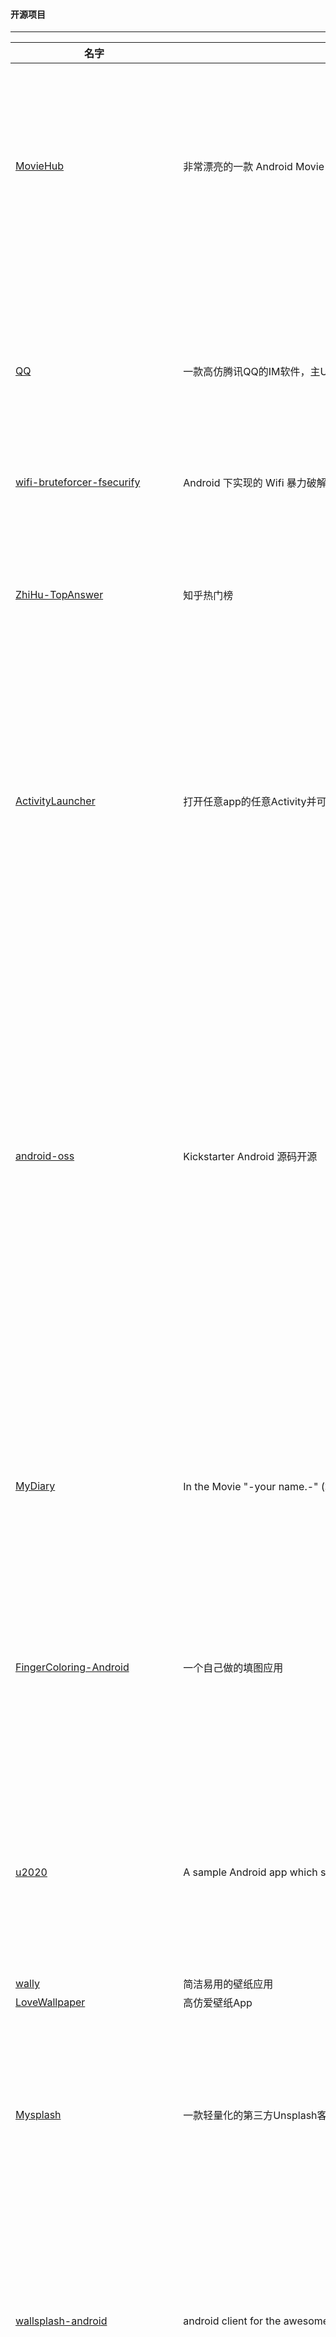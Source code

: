 #### 开源项目

------


|名字|介绍|图片|
|-----|-----|-----|
|[MovieHub]( https://github.com/lawloretienne/MovieHub)|非常漂亮的一款 Android Movie 工具|<img src="https://raw.githubusercontent.com/lawloretienne/MovieHub/master/images/MovieHub_Screenshot_1.png" width="320" /> <img src="https://raw.githubusercontent.com/lawloretienne/MovieHub/master/images/MovieHub_Screenshot_10.png" width="320" />|
|[QQ]( https://github.com/HuTianQi/QQ)|一款高仿腾讯QQ的IM软件，主UI框架采用侧滑菜单+底部导航的方式，核心聊天功能基于bmob SDK，已经实现文本，表情，图片，位置，语音等信息的发送|<img src="https://github.com/HuTianQi/QQ/raw/master/QQ.gif" width="320" />|
|[wifi-bruteforcer-fsecurify](https://github.com/faizann24/wifi-bruteforcer-fsecurify)|Android 下实现的 Wifi 暴力破解工具||
|[ZhiHu-TopAnswer]( https://github.com/jiang111/ZhiHu-TopAnswer)|知乎热门榜|<img src="https://raw.githubusercontent.com/jiang111/ZhiHu-TopAnswer/master/art/1.png" width="320" /> <img src="https://raw.githubusercontent.com/jiang111/ZhiHu-TopAnswer/master/art/3.png" width="320" />|
|[ActivityLauncher]( https://github.com/jp1017/ActivityLauncher)|打开任意app的任意Activity并可创建快捷方式，非系统应用会因权限问题失败|<img src="https://cloud.githubusercontent.com/assets/7868514/21418384/dca2a876-c85b-11e6-9e7a-9d42096341ec.png" width="320" /> <img src="https://cloud.githubusercontent.com/assets/7868514/21418385/dcb032ac-c85b-11e6-9b27-1bf03baa5696.png" width="320" />|
|[android-oss]( https://github.com/kickstarter/android-oss)|Kickstarter Android 源码开源|<img src="https://raw.githubusercontent.com/kickstarter/android-oss/master/.github/app.png" width="800" />|
|[MyDiary]( https://github.com/erttyy8821/MyDiary)|In the Movie "-your name.-" (君の名は。, 你的名字) , "My Diary" of android version is|<img src="https://raw.githubusercontent.com/erttyy8821/MyDiary/master/screenshot/s_2.png" width="240" /> <img src="https://raw.githubusercontent.com/erttyy8821/MyDiary/master/screenshot/s_3.png" width="240" /> <img src="https://raw.githubusercontent.com/erttyy8821/MyDiary/master/screenshot/s_5.png" width="240" />|
|[FingerColoring-Android]( https://github.com/SwiftyWang/FingerColoring-Android)|一个自己做的填图应用|<img src="https://raw.githubusercontent.com/SwiftyWang/FingerColoring-Android/master/screenshot/S61118-20264887.jpg" width="320" /> <img src="https://raw.githubusercontent.com/SwiftyWang/FingerColoring-Android/master/screenshot/S61118-20275245.jpg" width="320" />|
|[u2020]( https://github.com/JakeWharton/u2020)|A sample Android app which showcases advanced usage of Dagger among other open source libraries|<img src="https://github.com/JakeWharton/u2020/raw/master/u2020.gif" width="320" />|
|[wally](https://github.com/Musenkishi/wally)|简洁易用的壁纸应用||
|[LoveWallpaper]( https://github.com/LiuGuiLinAndroid/LoveWallpaper)|高仿爱壁纸App | Material Design|<img src="https://github.com/LiuGuiLinAndroid/LoveWallpaper/raw/master/preview/preview1.0.png?raw=true" width="800" />|
|[Mysplash]( https://github.com/WangDaYeeeeee/Mysplash)|一款轻量化的第三方Unsplash客户端|<img src="https://raw.githubusercontent.com/WangDaYeeeeee/Mysplash/master/preview/thumbnails/preview_home.png" width="320" /> <img src="https://raw.githubusercontent.com/WangDaYeeeeee/Mysplash/master/preview/thumbnails/preview_drawer.png" width="320" /> |
|[wallsplash-android]( https://github.com/mikepenz/wallsplash-android)|android client for the awesome unsplash.com|<img src="https://camo.githubusercontent.com/46eab443adaf9ab0064ea6d7a01c62b182ac6247/687474703a2f2f77616c6c73706c6173686170702e636f6d2f696d616765732f73637265656e73686f74732f312e706e67" width="320" /> <img src="https://camo.githubusercontent.com/1662c6a55b5ee068b302cc799e5c77b77b336114/687474703a2f2f77616c6c73706c6173686170702e636f6d2f696d616765732f73637265656e73686f74732f362e706e67" width="320" /> |
|[DrawView]( https://github.com/ByoxCode/DrawView)|Android 画板 View，随心所欲的画画|<img src="https://raw.githubusercontent.com/ByoxCode/DrawView/master/2016.11.10_17.57.50.gif" width="240" /> <img src="https://raw.githubusercontent.com/ByoxCode/DrawView/master/2016.11.10_18.00.25.gif" width="240" /> <img src="https://raw.githubusercontent.com/ByoxCode/DrawView/master/2016.11.10_18.03.14.gif" width="240" />|
|[RecordWave]( https://github.com/CarGuo/RecordWave)|MP3音频录制，支持类似IOS原生的单边或者双边波形显示，低版本音频权限兼容，本地或者在线音频播放的波形显示，录制波形和播放波形会根据声音频率变色的功能|<img src="https://raw.githubusercontent.com/CarGuo/RecordWave/master/02.gif" width="320" />|
|[AlgorithmVisualizer-Android]( https://github.com/naman14/AlgorithmVisualizer-Android)|Android 实现的算法可是工具，随时随地帮助学习算法|<img src="https://raw.githubusercontent.com/naman14/AlgorithmVisualizer-Android/master/screenshots/screen1.png" width="320" /> <img src="https://raw.githubusercontent.com/naman14/AlgorithmVisualizer-Android/master/screenshots/screen4.png" width="320" />|
|[android-TopActivity](https://github.com/109021017/android-TopActivity)|Android 逆向实用小插件：展示页面 Top Activity 的名称和包名||
|[AcClient]( https://github.com/Thereisnospon/AcClient)|杭电OJ客户端|<img src="https://camo.githubusercontent.com/6e33f148de972eb67326b2e1ea83c6123d6bbc28/687474703a2f2f696d672e626c6f672e6373646e2e6e65742f3230313631313035313933363031343638" width="640" />|
|[ABR-App-Backup-Restore]( https://github.com/samanyougarg/ABR-App-Backup-Restore)|App 备份和恢复，做的很完整|<img src="https://raw.githubusercontent.com/samanyougarg/ABR-App-Backup-Restore/master/screenshots.png" width="600" />|
|[FastAccess]( https://github.com/k0shk0sh/FastAccess)|仿三星桌面的浮动工具|<img src="https://raw.githubusercontent.com/k0shk0sh/FastAccess/master/art/1024x500.png" width="640" />|
|[monotweety]( https://github.com/yshrsmz/monotweety)|Simple Twitter Client just for tweeting, written in Kotlin with reactive MVVM-like approach|<img src="https://raw.githubusercontent.com/yshrsmz/monotweety/master/assets/screenshots/screenshot_setting.png" width="320" /> <img src="https://raw.githubusercontent.com/yshrsmz/monotweety/master/assets/screenshots/screenshot_editor_1.png" width="320" />|
|[Villains-and-Heroes]( https://github.com/andremion/Villains-and-Heroes)|App using Marvel Comics API that allows developers everywhere to access information about Marvel's vast library of comics|<img src="https://raw.githubusercontent.com/andremion/Villains-and-Heroes/master/art/home-github.png" width="320" /> <img src="https://raw.githubusercontent.com/andremion/Villains-and-Heroes/master/art/detail-github.png" width="320" />|
|[mirror]( https://github.com/zhihu/mirror)|一款 Android 第三方 Sketch Mirror 软件|<img src="https://raw.githubusercontent.com/zhihu/mirror/master/example.png" width="800" />|
|[NotificationBox]( https://github.com/gavinliu/NotificationBox)|实现系统通知拦截功能的 App|<img src="https://raw.githubusercontent.com/gavinliu/NotificationBox/master/screenshots.png" width="800" />|
|[leanback-showcase]( https://github.com/googlesamples/leanback-showcase)|Showcases different components that come with the Leanback library for Android TV|<img src="https://raw.githubusercontent.com/googlesamples/leanback-showcase/master/screenshots/Showcase-Snapshots.png" width="800" />|
|[LivePlayback]( https://github.com/hejunlin2013/LivePlayback)|Android TV直播电视节目 ,包含各央视频道及卫视频道|<img src="https://raw.githubusercontent.com/hejunlin2013/LivePlayback/master/images/device-2016-10-28-183212.jpg" width="400" /> <img src="https://raw.githubusercontent.com/hejunlin2013/LivePlayback/master/images/device-2016-10-28-190258.jpg" width="400" />|
|[AndroidShortcuts]( https://github.com/pcevikogullari/AndroidShortcuts)|Android Support 25.0 中 Shortcut Demo|<img src="https://raw.githubusercontent.com/pcevikogullari/AndroidShortcuts/master/shortcut1.gif" width="320" /> <img src="https://raw.githubusercontent.com/pcevikogullari/AndroidShortcuts/master/shortcut2.gif" width="320" />|
|[dns66](https://github.com/julian-klode/dns66)|基于 DNS 实现的 Android 广告拦截||
|[debug-bottle]( https://github.com/kiruto/debug-bottle)|Android Java 程序员开发调试与测试工具|<img src="https://raw.githubusercontent.com/kiruto/debug-bottle/1.0.1/screenshots/introduction.gif" width="220" /> <img src="https://raw.githubusercontent.com/kiruto/debug-bottle/1.0.1/screenshots/quick-toggles.png" width="220" /> <img src="https://raw.githubusercontent.com/kiruto/debug-bottle/1.0.1/screenshots/features-2.png" width="220" />|
|[AndroidHttpCapture]( https://github.com/JZ-Darkal/AndroidHttpCapture)|AndroidHttpCapture网络诊断工具 是一款针对于移动流量劫持而开发的手机抓包软件|<img src="https://camo.githubusercontent.com/de9a8164ae568b36825852bf924b7485c3e9eea2/68747470733a2f2f7777772e6461726b616c2e636e2f696d67642e7068703f7372633d2f323031362f30392f576563686174494d4737372e6a7065672677696474683d333530" width="270" /> <img src="https://camo.githubusercontent.com/6bd818e68a72c48d1f4a23d8a1528dda64fde11f/68747470733a2f2f7777772e6461726b616c2e636e2f696d67642e7068703f7372633d2f323031362f30392f3233303638363636333934373738373932382e6a70672677696474683d333530" width="270" /> <img src="https://camo.githubusercontent.com/24b3bfa8fc78d622eba26d9b6bc2680c714309ca/68747470733a2f2f7777772e6461726b616c2e636e2f696d67642e7068703f7372633d2f323031362f30392f576563686174494d4738312e6a7065672677696474683d333530" width="270" />|
|[DylanStepCount]( https://github.com/linglongxin24/DylanStepCount)|Android精准计步器|<img src="https://raw.githubusercontent.com/linglongxin24/DylanStepCount/master/screenshots/%E4%B8%BB%E9%A1%B5.jpg" width="270" /> <img src="https://raw.githubusercontent.com/linglongxin24/DylanStepCount/master/screenshots/%E9%94%BB%E7%82%BC%E8%AE%A1%E5%88%92.jpg" width="270" /> <img src="https://raw.githubusercontent.com/linglongxin24/DylanStepCount/master/screenshots/%E5%8E%86%E5%8F%B2%E8%AE%B0%E5%BD%95.jpg" width="270" />|
|[Sprayscape]( https://github.com/googlecreativelab/Sprayscape)|Google 开源了一个专为 VR 设计的相机 App|<img src="https://raw.githubusercontent.com/googlecreativelab/Sprayscape/master/sprayscape.jpg" width="640" />|
|[SqliteLookup]( https://github.com/YeDaxia/SqliteLookup)|Sqlite 数据库查看|<img src="https://raw.githubusercontent.com/YeDaxia/SqliteLookup/master/jietu-1.png" width="320" /> <img src="https://raw.githubusercontent.com/YeDaxia/SqliteLookup/master/jietu-2.png" width="320" />|
|[Bgm38]( https://github.com/zubinxiong/Bgm38)|番剧记录工具Bgm38( bangumi 第三方客户端 ),采用 RxJava + Retrofit + MVP, 设计上采用 Material Design|<img src="https://raw.githubusercontent.com/zubinxiong/Bgm38/master/art/art0.jpg" width="270" /> <img src="https://raw.githubusercontent.com/zubinxiong/Bgm38/master/art/art1.jpg" width="270" /> <img src="https://raw.githubusercontent.com/zubinxiong/Bgm38/master/art/art3.jpg" width="270" />|
|[Currency-Converter-Android]( https://github.com/samanyougarg/Currency-Converter-Android)|一款完整的货币转换的 App|<img src="https://raw.githubusercontent.com/samanyougarg/Currency-Converter-Android/master/screenshots.png" width="640" />|
|[Currency]( https://github.com/yiyuanliu/Currency)|一个简洁的汇率转换软件，使用 kotlin 编写，通过 anko 框架编写 UI 并实现漂亮的主题动态切换效果|<img src="https://raw.githubusercontent.com/yiyuanliu/Currency/master/screenshots/Screenshot.png" width="320" />|
|[NetGuard]( https://github.com/M66B/NetGuard)|非root禁止应用联网|<img src="https://raw.githubusercontent.com/M66B/NetGuard/master/screenshots/01-main.png" width="320" /> <img src="https://raw.githubusercontent.com/M66B/NetGuard/master/screenshots/08-notifications.png" width="320" />|
|[turbo-editor]( https://github.com/vmihalachi/turbo-editor)|Simple and powerful File Editor for Android|<img src="https://camo.githubusercontent.com/26e85b1e6f305d9259e916f032554ff8e1b6fa43/68747470733a2f2f6c68332e676f6f676c6575736572636f6e74656e742e636f6d2f2d304748756b7747515057342f5643557045684b6e5a43492f41414141414141414148342f63636c4937304b37395f512f773334372d683532302d6e6f2f50686f6e65437573746f6d5f372e706e67" width="300" />|
|[FolioReader-Android]( https://github.com/FolioReader/FolioReader-Android)|完成度很高的一款 ePub Android 阅读器|<img src="https://cloud.githubusercontent.com/assets/1277242/19012915/0661c7b2-87e0-11e6-81d6-8c71051e1074.gif" width="300" /> <img src="https://cloud.githubusercontent.com/assets/1277242/19012908/d61f3ce2-87df-11e6-8652-d72b6a1ad9a3.gif" width="300" />|
|[BookReader]( https://github.com/JustWayward/BookReader)|“任阅”，开源小说阅读器，高仿追书神器，实现追书推荐、标签检索、翻书效果、文章阅读、缓存章节、日夜间模式、文本朗读等功能|<img src="https://raw.githubusercontent.com/JustWayward/BookReader/master/screenshot/home_zhuishu.png" width="270" /> <img src="https://raw.githubusercontent.com/JustWayward/BookReader/master/screenshot/read_page_4.png" width="270" /> <img src="https://raw.githubusercontent.com/JustWayward/BookReader/master/screenshot/discuss.png" width="270" />|
|[UPMiss]( https://github.com/qiujuer/UPMiss)|一个完整的生日管理 App|<img src="https://raw.githubusercontent.com/qiujuer/UPMiss/master/arts/shot.png" width="640" />|
|[GeekNews]( https://github.com/codeestX/GeekNews)|A pure reading App based on Material Design + MVP + RxJava + Retrofit + Dagger2 + Realm + Glide|<img src="https://github.com/codeestX/GeekNews/raw/master/screenshots/GIF1.gif" width="320" /> <img src="https://github.com/codeestX/GeekNews/raw/master/screenshots/GIF2.gif" width="320" />|
|[Filmy]( https://github.com/salRoid/Filmy)|一款超漂亮的基于 MD 设计的电影 App|<img src="https://camo.githubusercontent.com/c8c6ffb5294c3a1536bf928e3e0ab56fe699a2c6/687474703a2f2f7777772e77656269616e6b732e636f6d2f66696c6d792f66696c6d792e706e67" width="320" /> <img src="https://camo.githubusercontent.com/0adfbf905cf4bf59959c9675bdf02e888aa6e847/687474703a2f2f7777772e77656269616e6b732e636f6d2f66696c6d792f612e706e67" width="320" />|
|[LingDong2.0]( https://github.com/zhoubowen-sky/LingDong2.0)|“面对面文件快传”，Android端灵动快传，安卓互传文件，局域网，无网传输文件|<img src="https://raw.githubusercontent.com/zhoubowen-sky/LingDong2.0/master/github-images-folder/cebianlan.jpg" width="270" /> <img src="https://raw.githubusercontent.com/zhoubowen-sky/LingDong2.0/master/github-images-folder/main.jpg" width="270" /> <img src="https://raw.githubusercontent.com/zhoubowen-sky/LingDong2.0/master/github-images-folder/trans.jpg" width="270" />|
|[code-reader]( https://github.com/loopeer/code-reader)|手机端代码阅读|<img src="https://raw.githubusercontent.com/loopeer/code-reader/master/screenshot/codereader_setting_day.gif" width="230" /> <img src="https://raw.githubusercontent.com/loopeer/code-reader/master/screenshot/codereader_itemtouch.gif" width="230" />|
|[HAgnostic-News]( https://github.com/grigio/HAgnostic-News)|React Native app (Android / iOS) 阅读|<img src="https://cloud.githubusercontent.com/assets/8074/18037131/149c2f34-6d7d-11e6-83d0-82af574301e3.png" width="600" />|
|[LookLook]( https://github.com/xinghongfei/LookLook)|一个精美,极简的阅读app|<img src="https://github.com/xinghongfei/LookLook/raw/developer/screenshots/LookLook.gif" width="320" />|
|[boon]( https://github.com/Wing-Li/boon)|移动开发者福利App，内含多渠道打包|<img src="https://raw.githubusercontent.com/Wing-Li/boon/master/img/learn.png" width="320" /> <img src="https://raw.githubusercontent.com/Wing-Li/boon/master/img/joke.png" width="320" />|
|[Android_UsingCar_Example](https://github.com/amapapi/Android_UsingCar_Example)|基于高德地图Android API快速搭建用车解决方案的示例||
|[Android_Location_Demo]( https://github.com/amapapi/Android_Location_Demo)|高德定位demo|<img src="https://raw.githubusercontent.com/amapapi/Android_UsingCar_Example/master/pic/result.png" width="320" />|
|[simplenote-android](https://github.com/Automattic/simplenote-android)|Simplenote for Android http://simplenote.com||
|[PDFCreator](https://github.com/scoute-dich/PDFCreator)|Android application to create and edit Pdf files||
|[LocalWeather]( https://github.com/piotrek1543/LocalWeather)|Weather forecast app using Retrofit, Gson, AndroidAnnotations and ActiveAndroid|<img src="https://raw.githubusercontent.com/piotrek1543/LocalWeather/master/screenshots/device-2016-08-09-172447.png" width="320" /> <img src="https://raw.githubusercontent.com/piotrek1543/LocalWeather/master/screenshots/device-2016-08-09-172551.png" width="320" />|
|[visual-goodies]( https://github.com/alexive/visual-goodies)|一些界面好看的库，包括 List， Dialog, Card 等|<img src="https://raw.githubusercontent.com/alexive/visual-goodies/master/images/sample1.gif" width="320" /> <img src="https://raw.githubusercontent.com/alexive/visual-goodies/master/images/sample4.png" width="320" />|
|[SimpleRT]( https://github.com/vvviperrr/SimpleRT)|可以将Linux 和 OSX 系统网络通过 USB 分享给 Android 系统|<img src="https://raw.githubusercontent.com/vvviperrr/SimpleRT/master/screens/accessory.png" width="320" /> <img src="https://raw.githubusercontent.com/vvviperrr/SimpleRT/master/screens/connected.png" width="320" />|
|[nock-nock]( https://github.com/afollestad/nock-nock)|nock-nock 一个可以帮助你监控网站是否异常的 App|<img src="https://raw.githubusercontent.com/afollestad/nock-nock/master/art/showcase.png" width="640" />|
|[PhotoNoter]( https://github.com/yydcdut/PhotoNoter)|Material Design风格的开源照片笔记。(MVP+Dagger2+RxJava+Dex分包脚本+Dex异步加载) http://yydcdut.com/note|<img src="https://raw.githubusercontent.com/yydcdut/PhotoNoter/master/screenshot/animation.gif" width="270" /> <img src="https://raw.githubusercontent.com/yydcdut/PhotoNoter/master/screenshot/screen3.png" width="270" /> <img src="https://raw.githubusercontent.com/yydcdut/PhotoNoter/master/screenshot/screen11.png" width="270" />|
|[SimpleDroidRx]( https://github.com/PhilippeBoisney/SimpleDroidRx)|An application that helps you learn and better understand ReactiveX|<img src="https://raw.githubusercontent.com/PhilippeBoisney/SimpleDroidRx/master/Screenshots/hello_worlds_screenshot.png" width="270" /> <img src="https://raw.githubusercontent.com/PhilippeBoisney/SimpleDroidRx/master/Screenshots/famous_operators_screenshot.png" width="270" /> <img src="https://raw.githubusercontent.com/PhilippeBoisney/SimpleDroidRx/master/Screenshots/error_handling_screenshot.png" width="270" />|
|[DebugPurge]( https://github.com/eswarm/DebugPurge)|删除安装在手机上的 debug 版本应用|<img src="https://cloud.githubusercontent.com/assets/7868514/17136186/8a8161aa-5366-11e6-9e24-663ae58c3a08.jpg" width="320" />|
|[FanXin3.0]( https://github.com/huangfangyi/FanXin3.0)|凡信 3.0 -最强微信仿品|<img src="https://camo.githubusercontent.com/2cf9177718ef081a6498cdc218cc6463acfd13c9/687474703a2f2f7777772e696d6765656b2e6f72672f75706c6f6164732f61727469636c652f32303136303731372f64363039396363633161656461643233326663376433313732376232646566382e706e67" width="270" />|
|[SprintNBA]( https://github.com/smuyyh/SprintNBA)|NBA头条新闻、视频集锦、比赛直播（目前仅支持文字直播、球队及球员数据统计）、球队战绩排行、球员数据排名、虎扑论坛专区、球队及球员详细资料|<img src="https://raw.githubusercontent.com/smuyyh/SprintNBA/master/screenshot/home_news.png" width="270" /> <img src="https://raw.githubusercontent.com/smuyyh/SprintNBA/master/screenshot/news_detail.png" width="270" /> <img src="https://raw.githubusercontent.com/smuyyh/SprintNBA/master/screenshot/home_team_sort.png" width="270" />|
|[AndroidBroadcastsMonitor](https://github.com/ViliusKraujutis/AndroidBroadcastsMonitor)|监控安卓广播的应用||
|[AndroidChromium]( https://github.com/JackyAndroid/AndroidChromium)|Chromium 浏览器，Android Studio 版本|<img src="https://raw.githubusercontent.com/JackyAndroid/AndroidChromium/master/screenshots/S60709-172236.jpg" width="270" /> <img src="https://raw.githubusercontent.com/JackyAndroid/AndroidChromium/master/screenshots/S60709-172251.jpg" width="270" /> <img src="https://raw.githubusercontent.com/JackyAndroid/AndroidChromium/master/screenshots/S60709-172456.jpg" width="270" />|
|[GithubWidget]( https://github.com/Nightonke/GithubWidget)|A simple implementation of swipe card like StreetView!!|<img src="https://raw.githubusercontent.com/Nightonke/GithubWidget/master/Pic/color.png" width="640" />|
|[DeepDiveIntoAndroidDataBinding]( https://github.com/radzio/DeepDiveIntoAndroidDataBinding)|DataBinding demo|<img src="https://cloud.githubusercontent.com/assets/469111/16058354/6297c9d0-327e-11e6-9e0c-0aab0f08ba7a.gif" width="400" />|
|[Carbon](https://github.com/ZieIony/Carbon)|Material Design implementation for Android 2.2+. Shadows, ripples, vectors, fonts, animations, widgets, rounded corners and more.[https://androidreclib.wordpress.com/](https://androidreclib.wordpress.com/)|<img src="https://github.com/ZieIony/Carbon/blob/master/images/anchors.png" width="200" /><img src="https://github.com/ZieIony/Carbon/blob/master/images/buttonsusage.png" width="200" /><img src="https://github.com/ZieIony/Carbon/blob/master/images/progress.png" width="200" /><img src="https://github.com/ZieIony/Carbon/blob/master/images/recyclercards.png" width="200" />|
|[huabanDemo]( https://github.com/LiCola/huabanDemo)|MD版的花瓣网App|<img src="https://raw.githubusercontent.com/LiCola/huabanDemo/master/ScreenCapture/Main.jpg" width="240" /> <img src="https://raw.githubusercontent.com/LiCola/huabanDemo/master/ScreenCapture/Drawer.jpg" width="240" />|
|[MarkdownEditors]( https://github.com/qinci/MarkdownEditors)|Android Markdown编辑器|<img src="https://raw.githubusercontent.com/qinci/MarkdownEditors/master/image/image_1.png" width="320" /> <img src="https://raw.githubusercontent.com/qinci/MarkdownEditors/master/image/image_13.png" width="320" />|
|[orz](https://github.com/vsona/orz)|A Demo with Retrofit2 Okhttp3 Dagger RxJava RxAndroid ButterKnife...||
|[narrate-android]( https://github.com/timothymiko/narrate-android)|日记应用|<img src="https://lh6.ggpht.com/8uGdduyPnGJF-rM0ifjruQR4v_2AJW3Uq4G3kKyVFytt3FYnvpkKdThdQDQMC-TXNDY=h900-rw" width="270" /> <img src="https://lh3.ggpht.com/y9sDAArYyQf5XXpgKX6zRuJvbeeSAFQc79gNT8UaTKoSB9DvBm-aJhQDsZoZqY0Itz0=h900-rw" width="270" />|
|[BookShelf]( https://github.com/iHaPBoy/BookShelf)|一款用于管理个人图书及阅读笔记的移动 Android 应用|<img src="https://camo.githubusercontent.com/3e2f92b0dd48dcfbe5a716c8b8d39830908cd3b0/687474703a2f2f7777342e73696e61696d672e636e2f6c617267652f303036744e6252776777316635386e76676d6577396a33303774306477337a66" width="280" /> <img src="https://camo.githubusercontent.com/ecb50943faaffd3be26f3e6199194e62b2ef35b5/687474703a2f2f7777322e73696e61696d672e636e2f6c617267652f303036744e6252776777316635386e7676736f73756a333037743064776a7279" width="280" />|
|[superXingPostCard]( https://github.com/hugeterry/superXingPostCard)|一个制作明信片图片的app|<img src="https://raw.githubusercontent.com/hugeterry/superXingPostCard/master/showUI/1.jpg" width="270" /> <img src="https://raw.githubusercontent.com/hugeterry/superXingPostCard/master/showUI/3.jpg" width="270" /> <img src="https://raw.githubusercontent.com/hugeterry/superXingPostCard/master/showUI/4.jpg" width="270" />|
|[KnowWeather](https://github.com/SilenceDut/KnowWeather)|知天气——天气尽在掌握之中||
|[WeatherAlarmClock]( https://github.com/kaku2015/WeatherAlarmClock)|天气闹钟|<img src="https://raw.githubusercontent.com/kaku2015/WeatherAlarmClock/master/screenshots/2.jpeg" width="270" /> <img src="https://raw.githubusercontent.com/kaku2015/WeatherAlarmClock/master/screenshots/3.jpeg" width="270" /> <img src="https://raw.githubusercontent.com/kaku2015/WeatherAlarmClock/master/screenshots/5.jpeg" width="270" />|
|[GithubContributionsWidget]( https://github.com/donglua/GithubContributionsWidget)|Android桌面小部件：展示你的 Github 贡献图|<img src="https://camo.githubusercontent.com/2f626ff1e8ee39034a24f43d6a86e8b1f233fb47/687474703a2f2f6f676b6236376f63382e626b742e636c6f7564646e2e636f6d2f453243344439433343313646312e6a7067" width="320" />|
|[FastHub]( https://github.com/k0shk0sh/FastHub)|终极版 GitHub 客户端|<img src="https://raw.githubusercontent.com/k0shk0sh/FastHub/master/.github/assets/mobile_light.png" width="320" /> <img src="https://raw.githubusercontent.com/k0shk0sh/FastHub/master/.github/assets/mobile_night.png" width="320" />|
|[Gitskarios](https://github.com/gitskarios/Gitskarios)|好用的 GitHub 客户端||
|[monkey-android]( https://github.com/yeungeek/monkey-android)|Github 第三方客户端|<img src="https://github.com/yeungeek/monkey-android/raw/master/images/monkey.gif" width="270" /> <img src="https://github.com/yeungeek/monkey-android/raw/master/images/preview1.png" width="270" /> <img src="https://github.com/yeungeek/monkey-android/raw/master/images/preview3.png" width="270" />|
|[YouJoin-Android]( https://github.com/FreedomZZQ/YouJoin-Android)|YouJoin社交平台的Android客户端|<img src="https://camo.githubusercontent.com/f1696632a3b0c5b501ef04120c021dc50df07542/687474703a2f2f37767a726a302e636f6d312e7a302e676c622e636c6f7564646e2e636f6d2f796f756a6f696e2d616e64726f69642d312d77656c636f6d652e706e673f696d616765566965772f322f772f343030" width="270" /> <img src="https://camo.githubusercontent.com/f794aa911cfb803c3da7b7a9256ba6b4ea65b7a7/687474703a2f2f37767a726a302e636f6d312e7a302e676c622e636c6f7564646e2e636f6d2f796f756a6f696e2d616e64726f69642d312d7477656574736c6973742e706e673f696d616765566965772f322f772f343030" width="270" /> <img src="https://camo.githubusercontent.com/5daa8595a4df8d88dae54b9b8bc2bb9b01e1a006/687474703a2f2f37767a726a302e636f6d312e7a302e676c622e636c6f7564646e2e636f6d2f796f756a6f696e2d616e64726f69642d312d6d656e752e706e673f696d616765566965772f322f772f343030" width="270" />|
|[Android-SlidingEmojiKeyboard]( https://github.com/klinker24/Android-SlidingEmojiKeyboard)|Sliding Emoji Keyboard app|<img src="https://raw.githubusercontent.com/klinker24/Android-SlidingEmojiKeyboard/master/ios-emojis/Other/Promo.png" width="800" />|
|[nfcard]( https://github.com/sinpolib/nfcard)|一个nfc 客户端，可查询各种公交卡余额等|<img src="https://lh3.googleusercontent.com/bMuBROWaxhp6b0-koSLfyR346vNZ8I2RjWEbHMmOp4vQQ-5qzKo6LVsJuYyKRlAxzqfk=h900-rw" width="320" />|
|[DMGameApp]( https://github.com/xiaohaibin/DMGameApp)|DMGameApp是一款基于3DMGAME的一个游戏门户app，非官方版本，界面有一些仿网易新闻客户端|<img src="https://camo.githubusercontent.com/56a8f0bf15f13063c1845756bfe4918058febadc/687474703a2f2f696d672e77646a696d672e636f6d2f6d6d732f73637265656e73686f742f612f31612f32626432633362306665383239363835663365663761666638316431653161615f3332305f3537302e6a706567" width="270" /> <img src="https://camo.githubusercontent.com/a7febef7f20d631e9f35cb70f90a029d58e21460/687474703a2f2f696d672e77646a696d672e636f6d2f6d6d732f73637265656e73686f742f352f33382f37313439353439393531663863623134666438356663653466306561653338355f3332305f3537302e6a706567" width="270" /> <img src="https://camo.githubusercontent.com/33369fb9a7d17d7993b6c049d733fbc43fb77552/687474703a2f2f696d672e77646a696d672e636f6d2f6d6d732f73637265656e73686f742f302f39342f39333765336435356166376336336435393431366661613930633036343934305f3332305f3537302e6a706567" width="270" />|
|[LeafPic]( https://github.com/HoraApps/LeafPic)|一个优质的 Android 开源图片查看 App|<img src="https://raw.githubusercontent.com/HoraApps/LeafPic/master/screenshots/1.png" width="270" /> <img src="https://raw.githubusercontent.com/HoraApps/LeafPic/master/screenshots/5.png" width="270" /> <img src="https://raw.githubusercontent.com/HoraApps/LeafPic/master/screenshots/2.png" width="270" />|
|[MicroReader]( https://github.com/YiuChoi/MicroReader)|一个小而美的阅读客户端，包含微信精选，IT之家(去广告),果壳热门，知乎日报，和视频推荐栏目，每天更换主题|<img src="https://raw.githubusercontent.com/YiuChoi/MicroReader/master/screenshot/Screenshot_20160503-085830.png" width="200" /> <img src="https://raw.githubusercontent.com/YiuChoi/MicroReader/master/screenshot/Screenshot_20160503-085853.png" width="200" /> <img src="https://raw.githubusercontent.com/YiuChoi/MicroReader/master/screenshot/Screenshot_20160503-085902.png" width="200" /> <img src="https://raw.githubusercontent.com/YiuChoi/MicroReader/master/screenshot/Screenshot_20160503-085945.png" width="200" />|
|[Bourbon]( https://github.com/hitherejoe/Bourbon)|MVP 架构的 Dribbble 客户端，支持 Android Mobile, Tablet, Wear and TV|<img src="https://github.com/hitherejoe/Bourbon/blob/master/images/header.png" width="800" />|
|[sailorcast]( https://github.com/fire3/sailorcast)|水手放映室 搜狐 优酷 爱奇艺 乐视 无广告 视频客户端 http://www.sailorcast.com|<img src="https://camo.githubusercontent.com/26c60e27a4c9f228b4a1a9f9ccde66b18200e4b7/687474703a2f2f696d672e77646a696d672e636f6d2f6d6d732f73637265656e73686f742f622f30322f65643265636666373233353866356137653237666434633935623862393032625f3332305f3534362e6a706567" width="270" /> <img src="https://camo.githubusercontent.com/8232e1477f87bf3ff1c8dedbdc93e856b1d894b6/687474703a2f2f696d672e77646a696d672e636f6d2f6d6d732f73637265656e73686f742f392f64332f32343861346466616530366332306231373666616666363361623636636433395f3332305f3534342e6a706567" width="270" /> <img src="https://camo.githubusercontent.com/8589a8a782856ef3178d79b0404c91948cb70f81/687474703a2f2f696d672e77646a696d672e636f6d2f6d6d732f73637265656e73686f742f302f39622f32303166386230363437666165623533326465353637396333623431303962305f3332305f3534352e6a706567" width="270" />|
|[RnRelative]( https://github.com/lishengzxc/RnRelative)|ReactNative亲戚称谓计算器|<img src="https://raw.githubusercontent.com/lishengzxc/RnRelative/869c4cd27b92a08ea1d3d37e628354f6a7300932/pic.png" width="320" />|
|[HungerMoji]( https://github.com/mikeroelens/HungerMoji)|在通知栏操作的游戏|<img src="https://cloud.githubusercontent.com/assets/7868514/15606990/2076bea2-2442-11e6-96b4-7cce38a41126.png" width="320" />|
|[CallerInfo]( https://github.com/xdtianyu/CallerInfo)|一个获取号码归属地和其他信息（诈骗、骚扰等）的开源 Android 应用|<img src="https://raw.githubusercontent.com/xdtianyu/CallerInfo/master/screenshots/1.png" width="270" /> <img src="https://raw.githubusercontent.com/xdtianyu/CallerInfo/master/screenshots/5.png" width="270" /> <img src="https://raw.githubusercontent.com/xdtianyu/CallerInfo/master/screenshots/p-2.png" width="270" />|
|[FriendCircle]( https://github.com/razerdp/FriendCircle)|高仿微信朋友圈项目|<img src="https://github.com/razerdp/FriendCirclePreview/raw/master/img/2016-04-21_dot_indicator.gif" width="320" />|
|[DiyCodeForAndroid]( https://github.com/Yasic/DiyCodeForAndroid)|Diycode社区Android客户端|<img src="https://camo.githubusercontent.com/28850b86582c5124e106bd4b820dc2e870f82c86/687474703a2f2f646979636f64652e62302e7570616979756e2e636f6d2f70686f746f2f323031362f66343134623730366139343131623434663866363365386530303232303334302e6a7067" width="270" />|
|[TranslateToast]( https://github.com/jiang111/TranslateToast)|翻译助手 |<img src="https://raw.githubusercontent.com/jiang111/TranslateToast/master/7.gif" width="320" />|
|[AndroidWeekly]( https://github.com/mzule/AndroidWeekly)|A third party app for androidweekly.net|<img src="https://raw.githubusercontent.com/mzule/AndroidWeekly/master/art/article.jpg" width="270" /> <img src="https://raw.githubusercontent.com/mzule/AndroidWeekly/master/art/home.jpg" width="270" /> <img src="https://raw.githubusercontent.com/mzule/AndroidWeekly/master/art/translation.gif" width="270" />|
|[PlayTogether]( https://github.com/Chenantao/PlayTogether)|一款以兴趣为驱动的陌生人社交app|<img src="https://raw.githubusercontent.com/Chenantao/PlayTogether/master/screenshot/1.png" width="270" /> <img src="https://raw.githubusercontent.com/Chenantao/PlayTogether/master/screenshot/4.png" width="270" /> <img src="https://raw.githubusercontent.com/Chenantao/PlayTogether/master/screenshot/9.png" width="270" />|
|[Cashew]( https://github.com/wheat7/Cashew)|腰果Cashew是一个gank.io的客户端|<img src="https://github.com/wheat7/Cashew/raw/master/screenshots/cashew2.png" width="320" /> <img src="https://github.com/wheat7/Cashew/raw/master/screenshots/cashew8.png" width="320" />|
|[ganguo]( https://github.com/yanyiqun001/ganguo)|干果——简洁易用的gank客户端|<img src="https://github.com/yanyiqun001/ganguo/raw/master/screenshots/Screenshot_20170605-165508_%E7%BC%96%E8%BE%91.png?raw=true" width="320" /> <img src="https://github.com/yanyiqun001/ganguo/raw/master/screenshots/Screenshot_20170605-165525_%E7%BC%96%E8%BE%91.png?raw=true" width="320" />|
|[MyGank]( https://github.com/mask-hao/MyGank)|一个具有用户登录注册，干货收藏功能的干货集中营第三方客户端。个人学习项目，前端使用Android展示，后端使用javaee中转，数据来源干货集中营|<img src="https://github.com/mask-hao/MyGank/raw/master/screenshot/screenshot1.png" width="320" /> <img src="https://github.com/mask-hao/MyGank/raw/master/screenshot/screenshot4.png" width="320" />|
|[GankGirl]( https://github.com/dalingge/GankGirl)|使用Jsoup抓取干货集中营闲读数据, 闲读和gank干货app： http://dalingge.com/2017/05/09/%E4%BD%BF%E7%94%A8Jsoup%E6%8A%93%E5%8F%96%E5%B9%B2%E8%B4%A7%E9%9B%86%E4%B8%AD%E8%90%A5%E9%97%B2%E8%AF%BB%E6%95%B0%E6%8D%AE/|<img src="https://github.com/dalingge/GankGirl/raw/master/screenshots/play.gif" width="320" />|
|[FakeWeather]( https://github.com/li-yu/FakeWeather)|『假装看天气』─── 天气预报 & 公交查询 & 资讯阅读 & 妹纸福利 的 Android 客户端|<img src="https://raw.githubusercontent.com/li-yu/FakeWeather/master/screenshot.png" width="640" />|
|[RxGank]( https://github.com/sfsheng0322/RxGank)|干货集中营Android客户端|<img src="https://raw.githubusercontent.com/sfsheng0322/RxGank/master/res/RxGank.gif" width="320" />|
|[FlipGank]( https://github.com/yiyuanliu/FlipGank)|FlipBoard 翻页风格的 Gank.io 客户端|<img src="https://raw.githubusercontent.com/yiyuanliu/FlipGank/master/images/screenshot3.png" width="320" /><img src="https://raw.githubusercontent.com/yiyuanliu/FlipGank/master/images/screenshot4.png" width="320" />|
|[StudyProject]( https://github.com/HotBitmapGG/StudyProject)|A Material Design style Gank. Io unofficial client App|<img src="https://raw.githubusercontent.com/HotBitmapGG/StudyProject/master/art/01.png" width="320" /><img src="https://raw.githubusercontent.com/HotBitmapGG/StudyProject/master/art/08.png" width="320" />|
|[react-native-Gank]( https://github.com/wangdicoder/react-native-Gank)|主题换色，夜间模式，省流量策略。。。这可能是最友好的Gank.io(干货集中营)客户端了|<img src="https://raw.githubusercontent.com/wangdicoder/react-native-Gank/master/screenshot/discoverytab.png" width="320" /><img src="https://raw.githubusercontent.com/wangdicoder/react-native-Gank/master/screenshot/theme.gif" width="320" />|
|[UGank]( https://github.com/Bakumon/UGank)|有干货」—— 体验别具一格的 Gank.io Android 客户端 http://bakumon.me/UGank/|<img src="https://raw.githubusercontent.com/Bakumon/UGank/master/art/ugank2.png" width="600" />|
|[Gank]( https://github.com/JohnnyShieh/Gank)|An unofficial client of gank.io, based on Flux pattern and Rx series|<img src="https://raw.githubusercontent.com/JohnnyShieh/Gank/master/screenshots/navigation.jpg" width="270" /> <img src="https://raw.githubusercontent.com/JohnnyShieh/Gank/master/screenshots/android.jpg" width="320" />|
|[GankGirl]( https://github.com/gaolonglong/GankGirl)|RxJava+Retrofit+Glide构建的gank.io第三方客户端，包含妹子图和技术干货等|<img src="https://github.com/gaolonglong/GankGirl/raw/master/Screenshot/666.gif" width="320" /> <img src="https://raw.githubusercontent.com/gaolonglong/GankGirl/master/Screenshot/33.png" width="320" />|
|[GanHuoIO]( https://github.com/burgessjp/GanHuoIO)|基于Gank.IO提供的API的第三方客户端 http://www.jianshu.com/p/3f137269a942|<img src="https://camo.githubusercontent.com/5ad3bf82cd132c12bb5690f17c72583e23478247/687474703a2f2f75706c6f61642d696d616765732e6a69616e7368752e696f2f75706c6f61645f696d616765732f3632333530342d343363393063343933393463326233642e6769663f696d6167654d6f6772322f6175746f2d6f7269656e742f7374726970" width="320" />|
|[干·妹纸 (Gān Mèizhi) GankMeizhi]( https://github.com/xingrz/GankMeizhi)|只是一个业余的 Android 项目而已|<img src="https://github.com/xingrz/GankMeizhi/raw/master/screenshots/1.jpg" width="320" />|
|[Meizhi](https://github.com/drakeet/Meizhi)|gank.io unofficial client, RxJava & Retrofit|<img src="https://github.com/drakeet/Meizhi/blob/master/screenshots/s0.png" width="160" /><img src="https://github.com/drakeet/Meizhi/blob/master/screenshots/s7.jpg" width="160" /><img src="https://github.com/drakeet/Meizhi/blob/master/screenshots/s5.png" width="160" /><img src="https://github.com/drakeet/Meizhi/blob/master/screenshots/s8.png" width="160" /><img src="https://github.com/drakeet/Meizhi/blob/master/screenshots/s9.png" width="160" />|
|[RealStuff]( https://github.com/IvorHu/RealStuff)|一个看妹纸与开发资讯的Android APP，具有本地缓存、分享与添加收藏的功能，新手向大神学习的练手项目，来自代码家的API http://gank.io|<img src="https://raw.githubusercontent.com/IvorHu/RealStuff/master/screenshoots/clearCache.png" width="320" /> <img src="https://raw.githubusercontent.com/IvorHu/RealStuff/master/screenshoots/navigation.png" width="320" /> <img src="https://raw.githubusercontent.com/IvorHu/RealStuff/master/screenshoots/about.png" width="320" />|
|[GankDaily]( https://github.com/maoruibin/GankDaily)|每日提供技术干货的App|<img src="https://github.com/maoruibin/GankDaily/blob/master/art/gank_introduce.png" width="480"/>|
|[GankMM]( https://github.com/maning0303/GankMM)|干货集中营提供的API，有美女福利图片，Android，IOS，前端，APP等资源。|<img src="https://raw.githubusercontent.com/maning0303/GankMM/master/screenshots/gank_day_01.jpg" width="300"/> <img src="https://raw.githubusercontent.com/maning0303/GankMM/master/screenshots/gank_night_03.jpg" width="300"/>|
|[ComicReader](https://github.com/android-cjj/ComicReader)|漫画阅读器 ComicReader|<img src="https://camo.githubusercontent.com/e43d83c43fdbefe9a41582cf676c6d792df09d58/687474703a2f2f7777772e61706b6275732e636f6d2f646174612f6174746163686d656e742f666f72756d2f3230313530342f31342f30393136303165626f783975747a6d39663931316d632e706e67" width="320" /><img src="https://camo.githubusercontent.com/e5851858c3e548a46604f950a38f6617d310cc63/687474703a2f2f7777772e61706b6275732e636f6d2f646174612f6174746163686d656e742f666f72756d2f3230313530342f31342f3039333135356f7275736d6477756a6d7661347576772e706e67" width="320" />|
|[AnExplorer]( https://github.com/1hakr/AnExplorer)|Another Android Explorer ( File Manager ) is an All-in-One Open source file manager|<img src="https://raw.githubusercontent.com/1hakr/AnExplorer/master/header.jpg" width="640" />|
|[AmazeFileManager]( https://github.com/arpitkh96/AmazeFileManager)|一个很精美的文件管理器|<img src="https://lh3.googleusercontent.com/Yu5NTq5Tt74ZEdZ2lUEd2ctxM_8XmY5fbMIKGR4w18D5sz01DOGt9WcUP9jqTS8gEaU=h900-rw" width="320" /><img src="https://lh3.googleusercontent.com/wWa9VIanEJFgH7mKU693A6PoGASvc_qfytXd7yH8t4OYp7LHDSLZflhsFOiSIOf2OBVq=h900-rw" width="320" />|
|[FileExplorer]( https://github.com/jp1017/FileExplorer)|MIUI开源的文件管理器|<img src="https://cloud.githubusercontent.com/assets/7868514/15324122/bf13f7f0-1c77-11e6-850b-8539aff3e065.png" width="320" /> <img src="https://cloud.githubusercontent.com/assets/7868514/15324123/bf462284-1c77-11e6-8c0e-f23de968756c.png" width="320" />|
|[AndroidTVLauncher]( https://github.com/JackyAndroid/AndroidTVLauncher)|This is a better android-tv-launcher,it can running on the tv box.Build with gradle.|<img src="https://raw.githubusercontent.com/JackyAndroid/AndroidTVLauncher/master/screenshots/design_sketch1.png" width = "400"/> <img src="https://raw.githubusercontent.com/JackyAndroid/AndroidTVLauncher/master/screenshots/design_sketch5.png" width = "400"/>|
|[murmur]( https://github.com/nekocode/murmur)|豆瓣电台第三方客户端|![1](https://github.com/nekocode/murmur/blob/master/art/screenshot1.png) ![2](https://github.com/nekocode/murmur/blob/master/art/screenshot2.png) ![3](https://github.com/nekocode/murmur/blob/master/art/screenshot3.png)|
|[TLint]( https://github.com/gzsll/TLint)|TLint for 虎扑体育 基于Dagger2+RxJava+Retrofit开发，采用MVP模式|<img src="https://raw.githubusercontent.com/gzsll/TLint/master/resource/Screenshot1.png" width="320" /><img src="https://raw.githubusercontent.com/gzsll/TLint/master/resource/Screenshot8.png" width="320" />|
|[Joker]( https://github.com/ColorfulCat/Joker)|基于糗事百科接口数据的Android客户端，简单版的，有图文笑话，蹲厕所的时候可以看看 0 - 0 ~~(14年6月份写的，相对有点旧~)|<img src="https://github.com/ColorfulCat/Joker/blob/master/img1.png" width="320" /><img src="https://github.com/ColorfulCat/Joker/blob/master/img2.png" width="320" />|
|[plaid]( https://github.com/nickbutcher/plaid)|5.0 MD 设计强大demo|<img src="https://github.com/nickbutcher/plaid/blob/master/screenshots/plaid_demo.gif" width="320" />|
|[mr-mantou-android](https://github.com/oxoooo/mr-mantou-android)|On the importance of taste [http://www.oxo.ooo](http://www.oxo.ooo)|<img src="https://github.com/oxoooo/mr-mantou-android/raw/master/promo.jpg" width="640" />|
|[GithubTrends](https://github.com/laowch/GithubTrends)|It's a GitHub Trending repositories Viewer with Material Design.|<img src="https://github.com/laowch/GithubTrends/blob/master/screenshot/1.png" width="160" /><img src="https://github.com/laowch/GithubTrends/blob/master/screenshot/4.png" width="160" /><img src="https://github.com/laowch/GithubTrends/blob/master/screenshot/3.png" width="160" /><img src="https://github.com/laowch/GithubTrends/blob/master/screenshot/5.png" width="160" />|
|[githot](https://github.com/andyiac/githot)|GitHot is an Android App that will help you to find the world most popular project and person [http://githot.cn](http://githot.cn)|<img src="https://camo.githubusercontent.com/09fe36eb9e84d6111b99db6fbb9872cea2c0be64/687474703a2f2f666972696d672e6669722e696d2f333935653062383864656664663662336339363535336535376233666461376164303061366231623f696d61676556696577322f302f772f3432362f682f323430" width="160" /><img src="https://camo.githubusercontent.com/830427f7e9fcb4aa248730d7d0cf7f0f8d5797c9/687474703a2f2f666972696d672e6669722e696d2f656465356435313066626237303232633336396436343834366135353033396232333066613635353f696d61676556696577322f302f772f3432362f682f323430" width="160" /><img src="https://camo.githubusercontent.com/95410f2c60b39ff3affbc1ef3676639039adb2c3/687474703a2f2f666972696d672e6669722e696d2f323939636262373538343766626564643730316334336433623530323532316132663239303863613f696d61676556696577322f302f772f3432362f682f323430" width="160" /><img src="https://camo.githubusercontent.com/599fceab8968549051232f925347c3f4c6f30b29/687474703a2f2f666972696d672e6669722e696d2f323631383432646166326364336332646638353537663566623630323463616532613961663038633f696d61676556696577322f302f772f3432362f682f323430" width="160" />|
|[jianshi](https://github.com/wingjay/jianshi)|A Full-Stack mobile app, including Android & Server, Simple-Poem 简诗. You can write poem in graceful & traditional Chinese style|<img src="https://camo.githubusercontent.com/b5cd7b49447c88ceac096b4e969b8c1b94f3b10a/687474703a2f2f75706c6f61642d696d616765732e6a69616e7368752e696f2f75706c6f61645f696d616765732f3238313636352d623563343465393034323639376539332e706e673f696d6167654d6f6772322f6175746f2d6f7269656e742f7374726970253743696d61676556696577322f322f772f31323430" width="320" /><img src="https://camo.githubusercontent.com/3f9940a080521d28fa2ad1e6bc40c25d104f411f/687474703a2f2f75706c6f61642d696d616765732e6a69616e7368752e696f2f75706c6f61645f696d616765732f3238313636352d613539613063336165326532616630342e706e673f696d6167654d6f6772322f6175746f2d6f7269656e742f7374726970253743696d61676556696577322f322f772f31323430" width="320" />|
|[KuaiChuan]( https://github.com/mayubao/KuaiChuan)|仿茄子快传的一款文件传输应用|<img src="https://raw.githubusercontent.com/mayubao/KuaiChuan/master/ScreenShot/home.gif" width="320" /> <img src="https://raw.githubusercontent.com/mayubao/KuaiChuan/master/ScreenShot/fr_1.gif" width="320" />|
|[AnyShareOfAndroid](https://github.com/gpfduoduo/AnyShareOfAndroid)|西瓜快传 仿照市场上的茄子快传 或者 360文件传输 在局域网内，如果没有局域网，接收方建立热点，发送发接入热点，进行文件（发送方的app、音视频、图片等文件）|<img src="https://github.com/gpfduoduo/AnyShareOfAndroid/blob/master/filetransfer.gif" width="320" />|
|[Conquer](https://github.com/hanks-zyh/Conquer)|A todo list app base Material Design|<img src="https://github.com/hanks-zyh/Conquer/blob/master/Screenshot/demo.gif" width="180" /><img src="https://github.com/hanks-zyh/Conquer/blob/master/Screenshot/demo2.gif" width="180" /><img src="https://github.com/hanks-zyh/Conquer/blob/master/Screenshot/s0.png" width="180" /><img src="https://github.com/hanks-zyh/Conquer/blob/master/Screenshot/s2.png" width="180" />|
|[MLManager]( https://github.com/javiersantos/MLManager)|MD风格的用于传送、提取APK文件(包含系统apk)的开源工具软件|<img src="https://raw.githubusercontent.com/javiersantos/MLManager/master/Screenshots/header-basic.png" width="640" />|
|[AppPlus](https://github.com/maoruibin/AppPlus)|App+是一个MD风格的用于传送、提取APK文件的开源工具软件。[http://fir.im/appplus](http://fir.im/appplus)|<img src="https://github.com/maoruibin/AppPlus/blob/master/art/index.png" width="270" /><img src="https://github.com/maoruibin/AppPlus/blob/master/art/setting.png" width="270" /><img src="https://github.com/maoruibin/AppPlus/blob/master/art/theme.png" width="270" />|
|[SimplifyReader](https://github.com/SkillCollege/SimplifyReader)|一款基于Google Material Design设计开发的Android客户端，包括新闻简读，图片浏览，视频爽看 ，音乐轻听以及二维码扫描五个子模块。项目采取的是MVP架构开发，由于还是摸索阶段，可能不是很规范。但基本上应该是这么个套路，至少我个人认为是这样的~恩，就是这样的！|<img src="https://raw.githubusercontent.com/SkillCollege/server/master/SimplifyReader/images/project.gif" width="320" /><img src="https://raw.githubusercontent.com/SkillCollege/server/master/SimplifyReader/images/qrcode.gif" width="320" /><img src="https://raw.githubusercontent.com/SkillCollege/server/master/SimplifyReader/images/all_in_one.jpg" width="640" />|
|[ZhiHuDaily-React-Native]( https://github.com/race604/ZhiHuDaily-React-Native)|A Zhihu Daily(http://daily.zhihu.com/) App client implemented using React Native (Android and iOS).|<img src="https://github.com/race604/ZhiHuDaily-React-Native/blob/master/art/home1.jpg" width="260" /><img src="https://github.com/race604/ZhiHuDaily-React-Native/blob/master/art/drawer.jpg" width="260" /><img src="https://github.com/race604/ZhiHuDaily-React-Native/blob/master/art/content.jpg" width="260" />|
|[ToolWizAppLock]( https://github.com/Toolwiz/ToolWizAppLock)|Smart App Lock for Android http://www.toolwiz.com/|<img src="https://github.com/Toolwiz/ToolWizAppLock/blob/master/img/5.pic_hd.jpg" width="260" /><img src="https://github.com/Toolwiz/ToolWizAppLock/blob/master/img/6.pic_hd.jpg" width="260" /><img src="https://github.com/Toolwiz/ToolWizAppLock/blob/master/img/7.pic_hd.jpg" width="260" />|
|[archi]( https://github.com/ivacf/archi)|Repository that showcases 3 Android app architectures: "Standard Android", MVP and MVVM. The exact same app is built 3 times following the different patterns.|<img src="https://github.com/ivacf/archi/blob/master/images/archi-screenshots.png" width="320" /><img src="https://github.com/ivacf/archi/blob/master/images/archi-screenshots.png" width="320" />|
|[Clip-Stack]( https://github.com/heruoxin/Clip-Stack)|An Android clipboard history manager app with Material Design.|<img src="https://camo.githubusercontent.com/0c552441a9ec2c0c1c9522c1ebb378ae86dd55a4/687474703a2f2f7777342e73696e61696d672e636e2f6c617267652f36366361623336386777316570336b69366f34797a6a3231657130683637616d2e6a7067" width="640" />|
|[pocket-note-android]( https://github.com/channguyen/pocket-note-android)|PocketNote is a simple note application for Android with many useful utilities|<img src="https://raw.githubusercontent.com/channguyen/pocket-note-android/master/appstore/sc1.png" width="320" /><img src="https://raw.githubusercontent.com/channguyen/pocket-note-android/master/appstore/sc4.png" width="320" />|
|[WeGit]( https://github.com/Leaking/WeGit)|An Android App for Github|<img src="https://github.com/Leaking/GithubKnife/blob/master/screenshot/git1.pic.jpg" width="320" /><img src="https://github.com/Leaking/GithubKnife/blob/master/screenshot/git3.pic.jpg" width="320" />|
|[Protein]( https://github.com/gejiaheng/Protein)|目前最漂亮的一个 Dribbble 客户端|<img src="https://github.com/gejiaheng/Protein/raw/master/image/screenshot_main.png" width="320" /> <img src="https://github.com/gejiaheng/Protein/raw/master/image/screenshot_shot.png" width="320" />|
|[Watch]( https://github.com/tuesda/Watch)|dribbble 客户端|<img src="https://github.com/tuesda/Watch/raw/master/animation/home.gif" width="320" /> <img src="https://github.com/tuesda/Watch/raw/master/animation/page.gif" width="320" />|
|[StickerCamera]( https://github.com/Skykai521/StickerCamera)|This is an Android application with camera,picture cropping,collage sticking and tagging.贴纸标签相机,功能:拍照,相片裁剪,给图片贴贴纸,打标签。|<img src="https://github.com/Skykai521/StickerCamera/blob/master/screenshot/Screenshot_01.gif" width="320" /><img src="https://github.com/Skykai521/StickerCamera/blob/master/screenshot/Screenshot_2015-07-19-11-23-22.png" width="320" />|
|[JianDan]( https://github.com/ZhaoKaiQiang/JianDan)|高仿煎蛋客户端|<img src="https://github.com/ZhaoKaiQiang/JianDan/blob/master/images/demo.gif" width="320" />|
|[JianDanRxJava](https://github.com/ZhaoKaiQiang/JianDanRxJava)|使用Rxjava重构煎蛋高仿||
|[v2ex-android](https://github.com/CzBiX/v2ex-android)|V2EX client for Android||
|[v2ex-android](https://github.com/greatyao/v2ex-android/)|掌上V2EX||
|[AisenWeiBo]( https://github.com/wangdan/AisenWeiBo)|新浪微博第三方Android客户端|<img src="https://github.com/wangdan/AisenWeibo/raw/master/resource/aisen1.gif" width="320" /><img src="https://github.com/wangdan/AisenWeibo/raw/master/resource/aisen2.gif" width="320" />|
|[SmsCodeHelper]( https://github.com/drakeet/SmsCodeHelper)|A very beautiful and easy to use app: "SmsCodeHelper" (verification code helper), light, open source, it can automatically copy the code to the user's clipboard, when the user receives the message verification code. Material Design and open source: http://fir.im/codehelper (or Google Play "SmsCodeHelper")|<img src="https://github.com/drakeet/SmsCodeHelper/blob/master/screenshots/s1.png" width="320" /><img src="https://github.com/drakeet/SmsCodeHelper/blob/master/screenshots/s2.png" width="320" />|
|[wechat]( https://github.com/motianhuo/wechat)|A High Copy WeChat ,SNS APP (高仿微信)|<img src="https://camo.githubusercontent.com/c750362668db529cb1bf27a1f5698e4e8ca8df52/687474703a2f2f7777332e73696e61696d672e636e2f626d6964646c652f36373035353637656777316574386663336d3068746a32306d38307a6b7462642e6a7067" width="160" /><img src="https://camo.githubusercontent.com/95e3879860097dfc83acd66a80576547ceb8a5a5/687474703a2f2f7777342e73696e61696d672e636e2f626d6964646c652f363730353536376567773165746767616139756b666a32306d38307a6b3076722e6a7067" width="160" /><img src="https://camo.githubusercontent.com/af997b2ef0ff4f63db8516b6ad06e3cfe8da4bd4/687474703a2f2f7777342e73696e61696d672e636e2f626d6964646c652f3637303535363765677731657467676162666475726a32306d38307a6b7462352e6a7067" width="160" /><img src="https://camo.githubusercontent.com/002c9a612fa76486cf6627ebddc9021779a6acbb/687474703a2f2f7777332e73696e61696d672e636e2f626d6964646c652f363730353536376567773165743866386f38746b706a32306d38307a6b6469372e6a7067" width="160" />|
|[Notes]( https://github.com/lguipeng/Notes)|Material Design Notes App|<img src="https://github.com/lguipeng/Notes/blob/master/screenshot/screenshot_1.png" width="160" /><img src="https://github.com/lguipeng/Notes/blob/master/screenshot/screenshot_2.png" width="160" /><img src="https://github.com/lguipeng/Notes/blob/master/screenshot/screenshot_3.png" width="160" /><img src="https://github.com/lguipeng/Notes/blob/master/screenshot/screenshot_5.png" width="160" /><img src="https://github.com/lguipeng/Notes/blob/master/screenshot/screenshot_4.png" width="160" />|
|[hubble_gallery]( https://github.com/derekcsm/hubble_gallery)|[Android App] View, Save, and Read about Hubble's best images. https://play.google.com/store/apps/details?id=com.derek_s.hubble_gallery|<img src="http://www.jcodecraeer.com/uploads/150606/1-150606011411U9.png" width="320" />|
|[DoubanMovie-React-Native](  https://github.com/fengjundev/DoubanMovie-React-Native)| DoubanMovie made with React Native|<img src="https://github.com/fengjundev/DoubanMovie-React-Native/blob/master/screenshot/3.png" width="320" /><img src="https://github.com/fengjundev/DoubanMovie-React-Native/blob/master/screenshot/7.png" width="320" />|
|[RxWeather](  https://github.com/SmartDengg/RxWeather)| Architecting Android with RxJava|<img src="http://www.jcodecraeer.com/uploads/151111/1-151111021103G4.gif" width="320" />|
|[Sky31Radio](  https://github.com/linroid/Sky31Radio)| 湘潭大学三翼校园"四季电台" Android客户端 http://linroid.com/2015/02/11/sky31radio/|<img src="https://github.com/linroid/Sky31Radio/blob/master/screenshots/device-2015-01-22-224854.png" width="270" /><img src="https://github.com/linroid/Sky31Radio/blob/master/screenshots/device-2015-01-22-224820.png" width="270" /><img src="https://github.com/linroid/Sky31Radio/blob/master/screenshots/device-2015-02-07-141957.png" width="270" />|
|[BlackLight](https://github.com/PaperAirplane-Dev-Team/BlackLight)| A light Sina Weibo client for Android 新浪微博客户端||
|[MobileGuard]( https://github.com/ittianyu/MobileGuard)|一款比较完整的 Android 安全管理 App|<img src="https://raw.githubusercontent.com/ittianyu/MobileGuard/master/read_me_images/anti-virus.gif" width="270" /><img src="https://raw.githubusercontent.com/ittianyu/MobileGuard/master/read_me_images/clear_cache.gif" width="270" /><img src="https://raw.githubusercontent.com/ittianyu/MobileGuard/master/read_me_images/msg_safe.gif" width="270" />|
|[superCleanMaster]( https://github.com/joyoyao/superCleanMaster)|一键清理 开源版，包括内存加速，缓存清理，自启管理，软件管理等。|<img src="https://github.com/joyoyao/superCleanMaster/blob/master/screenshot/home.jpg" width="200" /><img src="https://github.com/joyoyao/superCleanMaster/blob/master/screenshot/1.jpg" width="200" /><img src="https://github.com/joyoyao/superCleanMaster/blob/master/screenshot/2.jpg" width="200" /><img src="https://github.com/joyoyao/superCleanMaster/blob/master/screenshot/3.jpg" width="200" />|
|[ZhuanLan]( https://github.com/bxbxbai/ZhuanLan)|一个知乎专栏App|<img src="https://raw.githubusercontent.com/bxbxbai/ZhuanLan/master/images/home.png" width="320" /><img src="https://raw.githubusercontent.com/bxbxbai/ZhuanLan/master/images/list.png" width="320" />|
|[Qiitanium]( https://github.com/ogaclejapan/Qiitanium)|Qiitanium is an unofficial Android application of Qiita|<img src="https://raw.githubusercontent.com/ogaclejapan/Qiitanium/master/art/qiitanium.gif" width="320" />|
|[LaunchEnr]( https://github.com/enricocid/LaunchEnr)|一个简单好看的 Android Launcher|<img src="https://raw.githubusercontent.com/enricocid/LaunchEnr/master/art2_0.png" width="600"/>|
|[KISS](https://github.com/Neamar/KISS)|轻量的安卓桌面||
|[Lawnchair](https://github.com/Deletescape-Media/Lawnchair)|一个优雅的 Android Launcher||
|[Launcher3](https://github.com/fookwood/Launcher3)|更改官方的Launcher3使得可以在Android Studio编译 http://www.fookwood.com/android||
|[Remindly]( https://github.com/blanyal/Remindly)|Remindly is a simple and user friendly application to create reminders. https://play.google.com/store/apps/details?id=com.blanyal.remindly|<img src="https://github.com/blanyal/Remindly/blob/master/screenshots/screenshot1.png" width="270" /><img src="https://github.com/blanyal/Remindly/blob/master/screenshots/screenshot2.png" width="270" /><img src="https://github.com/blanyal/Remindly/blob/master/screenshots/screenshot3.png" width="270" />|
|[Leisure]( https://github.com/MummyDing/Leisure)| Leisure is an Android App,it contains Zhihu Daily,Guokr Scientific,XinhuaNet News and Douban|<img src="https://github.com/MummyDing/Leisure/blob/master/ScreenShots/home.png" width="320" /> <img src="https://github.com/MummyDing/Leisure/blob/master/ScreenShots/science.png.png" width="320" />|
|[ganchai](  https://github.com/openproject/ganchai)|干柴（客户端、服务端），专注于Android干货资源|<img src="https://camo.githubusercontent.com/8339e46ede8f34532f3fc1bf3d1ca99ef56b460c/687474703a2f2f37786b73706b2e636f6d312e7a302e676c622e636c6f7564646e2e636f6d2f53637265656e73686f745f323031352d30382d32382d30392d35312d32312e706e673f696d6167654d6f6772322f7468756d626e61696c2f21333070" width="210" /> <img src="https://camo.githubusercontent.com/87c56d95476213f6a43637174ab727d1fb60632e/687474703a2f2f37786b73706b2e636f6d312e7a302e676c622e636c6f7564646e2e636f6d2f53637265656e73686f745f323031352d30382d32382d30392d35322d33362e706e673f696d6167654d6f6772322f7468756d626e61696c2f21333070" width="210" />|
|[Android-LockScreenSample-DisableHomeButtonKey](  https://github.com/DUBULEE/Android-LockScreenSample-DisableHomeButtonKey)|Android LockScreen Sample Using Service - Disable HomeButton or HomeKey|<img src="https://github.com/DUBULEE/Android-LockScreenSample-DisableHomeButtonKey/blob/master/rawimg/softkey_unlock_lg.gif" width="320" />|
|[RoboBinding-gallery](https://github.com/RoboBinding/RoboBinding-gallery)|An android app to showcase the usage of `RoboBinding framework`. http://robobinding.org||
|[AnotherMonitor](  https://github.com/AntonioRedondo/AnotherMonitor)|Monitors and records the CPU and memory usage of Android devices https://play.google.com/store/apps/details?id=org.anothermonitor|<img src="https://camo.githubusercontent.com/e8a643e7373bfa716cc54ac949a12c6c760639c9/68747470733a2f2f6c68342e67677068742e636f6d2f6766774d683449683056443041617849385f656831316d364352755f7a5357362d5536463235416a43646c556a436b6c69574842674a4d684462336550646c5f454d6f54" width="320" />|
|[AcDisplay](  https://github.com/AChep/AcDisplay)|AcDisplay is a new way of handling `notifications` in Android. http://acdisplay.org|<img src="https://raw.githubusercontent.com/AChep/AcDisplay/master/screenshots/screenshot1.png" width="320" /> <img src="https://raw.githubusercontent.com/AChep/AcDisplay/master/screenshots/screenshot2.png" width="320" />|
|[JNote](  https://github.com/Jhuster/JNote)|一款支持部分Markdown语法的轻量级便签软件。|<img src="https://camo.githubusercontent.com/64ce94121986c97d46b86126b8bdfe7eeaa0321c/687474703a2f2f7777772e6a6875737465722e636f6d2f6170702f4a4e6f74652f686f6d652e706e67" width="320" />|
|[EWeightScale](  https://github.com/Jhuster/EWeightScale)|一款可以记录和查询体重的应用 http://ticktick.blog.51cto.com/823160/1687127|<img src="https://camo.githubusercontent.com/986d85bf34d63c5a9091ad63e68950f73ab865fe/687474703a2f2f7777772e6a6875737465722e636f6d2f6170702f455765696768745363616c652f686f6d652e706e67" width="320" />|
|[SimpleNews](  https://github.com/liuling07/SimpleNews)|基于Material Design和MVP的新闻客户端|<img src="https://raw.githubusercontent.com/liuling07/SimpleNews/master/screenshot/news.png" width="320" />|
|[NBAPlus](  https://github.com/SilenceDut/NBAPlus)|A concise APP about NBA News and Event with RxJava and EventBus http://fir.im/nbaplus|<img src="https://github.com/SilenceDut/NBAPlus/blob/master/screenshot/1.png" width="400" /> <img src="https://github.com/SilenceDut/NBAPlus/blob/master/screenshot/2.png" width="400" />|
|[MaterialLife](  https://github.com/juankysoriano/MaterialLife)|A Material Design styled Game of Life for Android|<img src="https://camo.githubusercontent.com/3192f67d306cb3fed97c79e4719cf8c3809561e3/687474703a2f2f73382e706f7374696d672e6f72672f787770726d71706d642f6465766963655f636f70792e706e67" width="320" />|
|[CoCoin](  https://github.com/Nightonke/CoCoin)|CoCoin是一款记账APP，有记账、多种方式显示支出占比和支出变化、云同步、智能提醒等功能。|<img src="https://github.com/Nightonke/CoCoin/blob/master/Gif/%E8%AE%B0%E5%BD%95.gif" width="320" />|
|[growth](  https://github.com/phodal/growth)|一个帮你成为顶尖开发者的APP http://www.growth.ren/|<img src="https://raw.githubusercontent.com/phodal/growth/master/marketing/1.pic.jpg" width="320" /> <img src="https://raw.githubusercontent.com/phodal/growth/master/marketing/2.pic.jpg" width="320" />|
|[RxZhiHu]( https://github.com/HotBitmapGG/RxZhiHu)|高仿系列の知了日报App|<img src="https://raw.githubusercontent.com/HotBitmapGG/RxZhiHu/master/art/02.png" width="320" /> <img src="https://raw.githubusercontent.com/HotBitmapGG/RxZhiHu/master/art/11.png" width="320" />|
|[ZhihuDailyRRD](  https://github.com/lsxiao/ZhihuDailyRRD)|知乎日报，created by RRD(Retrofit,RxJava,Dagger2)|<img src="https://github.com/lsxiao/ZhihuDailyRRD/raw/master/demo.gif?raw=true" width="320" />|
|[ILOVEYOU](  https://github.com/androidmalin/ILOVEYOU)|HTML5-love-you安卓端app|<img src="https://github.com/androidmalin/ILOVEYOU/blob/master/screenshots/goodimg.gif" width="320" />|
|[ScreenLocker](  https://github.com/Rogero0o/ScreenLocker)|Mr. lock screen is a simple, cool lock screen software, the ability to provide custom cool lock screen for the user|<img src="https://github.com/Rogero0o/ScreenLocker/blob/master/images/1.gif" width="320" />|
|[WallpaperStore](  https://github.com/zzhoujay/WallpaperStore)|完全使用Kotlin开发的一个壁纸应用|<img src="https://github.com/zzhoujay/WallpaperStore/blob/master/image/image_1.jpg" width="320" /> <img src="https://github.com/zzhoujay/WallpaperStore/blob/master/image/image_2.jpg" width="320" />|
|[banya]( https://github.com/forezp/banya)|瓣呀，一个非官方的豆瓣app|<img src="https://raw.githubusercontent.com/forezp/banya/master/art/1.jpg" width="270" /> <img src="https://raw.githubusercontent.com/forezp/banya/master/art/6.jpg" width="270" /> <img src="https://raw.githubusercontent.com/forezp/banya/master/art/10.jpg" width="270" />|
|[Douya]( https://github.com/DreaminginCodeZH/Douya)|开源的 Material Design 豆瓣客户端（A Material Design app for douban.com）|<img src="https://github.com/DreaminginCodeZH/Douya/blob/master/screenshot/00-main.png" width="320" /> <img src="https://github.com/DreaminginCodeZH/Douya/blob/master/screenshot/01-immersive.jpg" width="320" />|
|[scallop](https://github.com/zeleven/scallop)|干货集中营Android app|![image](http://upload-images.jianshu.io/upload_images/3749707-406ef58b909a9c49.jpg?imageMogr2/auto-orient/strip%7CimageView2/2/w/1240)|
|[GankFlutter](https://github.com/ZQ330093887/GankFlutter)|干货集中营 客户端 flutter版|![image](http://upload-images.jianshu.io/upload_images/3749707-f627b546cf57e258?imageMogr2/auto-orient/strip%7CimageView2/2/w/1240)|
|[remusic](https://github.com/aa112901/remusic)|仿网易云音乐 安卓版，netease android，音乐播放器 在线 下载||
|[MusicLake](https://github.com/caiyonglong/MusicLake)|音乐播放器，可播放本地音乐，百度音乐，qq音乐，虾米音乐，网易云音乐||
|[v9porn](https://github.com/techGay/v9porn)|9porn Android 客户端  ||
|[flutter-osc](https://github.com/yubo725/flutter-osc)|基于Google Flutter的开源中国客户端，支持Android和iOS。|![image](http://upload-images.jianshu.io/upload_images/3749707-e43b6b12fa4bfda5.png?imageMogr2/auto-orient/strip%7CimageView2/2/w/1240)|
|[KotlinMvp](https://github.com/git-xuhao/KotlinMvp)|短视频类APP小项目，UI简约，详细注释|![image](http://upload-images.jianshu.io/upload_images/3749707-2d192307e638f6d6?imageMogr2/auto-orient/strip%7CimageView2/2/w/1240)|
|[GSYGithubAppFlutter](https://github.com/CarGuo/GSYGithubAppFlutter)|Flutter项目||
|[Mango](https://github.com/TonnyL/Mango)|适用于dribbble.com的Android应用|![image](http://upload-images.jianshu.io/upload_images/3749707-a8e7223048b80e52.png?imageMogr2/auto-orient/strip%7CimageView2/2/w/1240)|
|[awesome-flutter](https://github.com/Solido/awesome-flutter)|一个很棒的列表，可以管理最好的Flutter库，工具，教程，文章等||
|[awesome-wechat-weapp](https://github.com/justjavac/awesome-wechat-weapp)|微信小程序开发资源汇总 ||
|[bilisoleil](https://github.com/yoyiyi/bilisoleil)|Android的非官方bilibili客户端||
|[react-native-open-project](https://github.com/MarnoDev/react-native-open-project)| React Native 优秀开源项目大全||
|[zhihu-flutter](https://github.com/HackSoul/zhihu-flutter)|Flutter 高仿知乎 UI|![image](http://upload-images.jianshu.io/upload_images/3749707-7b0b518622cb3241.png?imageMogr2/auto-orient/strip%7CimageView2/2/w/1240)|
